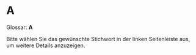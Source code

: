 # A

Glossar: **A**

Bitte wählen Sie das gewünschte Stichwort in der linken Seitenleiste aus, um weitere Details anzuzeigen.
